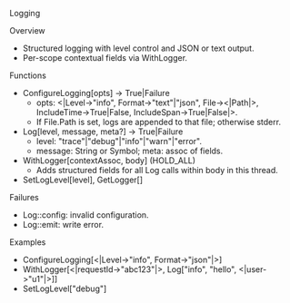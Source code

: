 Logging

Overview
- Structured logging with level control and JSON or text output.
- Per-scope contextual fields via WithLogger.

Functions
- ConfigureLogging[opts] -> True|Failure
  - opts: <|Level->"info", Format->"text"|"json", File-><|Path|>, IncludeTime->True|False, IncludeSpan->True|False|>.
  - If File.Path is set, logs are appended to that file; otherwise stderr.
- Log[level, message, meta?] -> True|Failure
  - level: "trace"|"debug"|"info"|"warn"|"error".
  - message: String or Symbol; meta: assoc of fields.
- WithLogger[contextAssoc, body] (HOLD_ALL)
  - Adds structured fields for all Log calls within body in this thread.
- SetLogLevel[level], GetLogger[]

Failures
- Log::config: invalid configuration.
- Log::emit: write error.

Examples
- ConfigureLogging[<|Level->"info", Format->"json"|>]
- WithLogger[<|requestId->"abc123"|>, Log["info", "hello", <|user->"u1"|>]]
- SetLogLevel["debug"]

